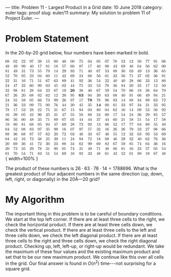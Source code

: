 ‐‐‐
title: Problem 11 - Largest Product in a Grid
date: 10 June 2018
category: euler
tags: proof
slug: euler/11
summary: My solution to problem 11 of Project Euler.
‐‐‐

# Problem Statement

In the 20-by-20 grid below, four numbers have been marked in bold.

![A nice friendly matrix.](../../figures/euler-11-matrix.png){ width=100% }

The product of these numbers is $26 \cdot 63 \cdot 78 \cdot 14 = 1788696$.
What is the greatest product of four adjacent numbers in the same direction (up, down, left, right, or diagonally) in the 20Ã—20 grid?

# My Algorithm

The important thing in this problem is to be careful of boundary conditions.
We start at the top left corner.
If there are at least three cells to the right, we check the horizontal product.
If there are at least three cells down, we check the vertical product.
If there are at least three cells to the left and three cells down, we check the left diagonal product.
If there are at least three cells to the right and three cells down, we check the right diagonal product.
Checking up, left, left-up, or right-up would be redundant.
We take the maximum of these four values and the existing maximum product and set that to be our new maximum product.
We continue like this over all cells in the grid.
Our final answer is found in $O(n^2)$ time---not surprising for a square grid.